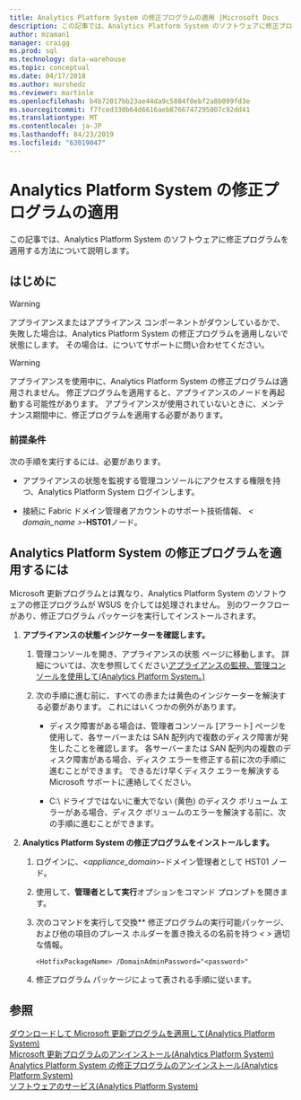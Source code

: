 ```yaml
---
title: Analytics Platform System の修正プログラムの適用 |Microsoft Docs
description: この記事では、Analytics Platform System のソフトウェアに修正プログラムを適用する方法について説明します。
author: mzaman1
manager: craigg
ms.prod: sql
ms.technology: data-warehouse
ms.topic: conceptual
ms.date: 04/17/2018
ms.author: murshedz
ms.reviewer: martinle
ms.openlocfilehash: b4b72017bb23ae44da9c5884f0ebf2a8b099fd3e
ms.sourcegitcommit: f7fced330b64d6616aeb8766747295807c92dd41
ms.translationtype: MT
ms.contentlocale: ja-JP
ms.lasthandoff: 04/23/2019
ms.locfileid: "63019047"
---
```

# <a name="apply-analytics-platform-system-hotfixes"></a>Analytics Platform System の修正プログラムの適用
この記事では、Analytics Platform System のソフトウェアに修正プログラムを適用する方法について説明します。  
  
## <a name="before-you-begin"></a>はじめに  
  
> [!WARNING]  
> アプライアンスまたはアプライアンス コンポーネントがダウンしているかで、失敗した場合は、Analytics Platform System の修正プログラムを適用しないで状態にします。 その場合は、についてサポートに問い合わせてください。  
  
> [!WARNING]  
> アプライアンスを使用中に、Analytics Platform System の修正プログラムは適用されません。 修正プログラムを適用すると、アプライアンスのノードを再起動する可能性があります。 アプライアンスが使用されていないときに、メンテナンス期間中に、修正プログラムを適用する必要があります。  
  
### <a name="prerequisites"></a>前提条件  
次の手順を実行するには、必要があります。  
  
-   アプライアンスの状態を監視する管理コンソールにアクセスする権限を持つ、Analytics Platform System ログインします。 <!-- MISSING LINKS See [Grant Permissions to Use the Admin Console &#40;SQL Server PDW&#41;](../sqlpdw/grant-permissions-to-use-the-admin-console-sql-server-pdw.md).  -->  
  
-   接続に Fabric ドメイン管理者アカウントのサポート技術情報、 _< domain_name >_**-HST01**ノード。  
  
## <a name="HowToInstallPDW"></a>Analytics Platform System の修正プログラムを適用するには  
Microsoft 更新プログラムとは異なり、Analytics Platform System のソフトウェアの修正プログラムが WSUS を介しては処理されません。 別のワークフローがあり、修正プログラム パッケージを実行してインストールされます。  
  
1.  **アプライアンスの状態インジケーターを確認します。**  
  
    1.  管理コンソールを開き、アプライアンスの状態 ページに移動します。 詳細については、次を参照してください[アプライアンスの監視、管理コンソールを使用して&#40;Analytics Platform System。&#41;](monitor-the-appliance-by-using-the-admin-console.md)  
  
    2.  次の手順に進む前に、すべての赤または黄色のインジケーターを解決する必要があります。 これにはいくつかの例外があります。  
  
        -   ディスク障害がある場合は、管理者コンソール [アラート] ページを使用して、各サーバーまたは SAN 配列内で複数のディスク障害が発生したことを確認します。 各サーバーまたは SAN 配列内の複数のディスク障害がある場合、ディスク エラーを修正する前に次の手順に進むことができます。 できるだけ早くディスク エラーを解決する Microsoft サポートに連絡してください。  
  
        -   C:\ ドライブではないに重大でない (黄色) のディスク ボリューム エラーがある場合、ディスク ボリュームのエラーを解決する前に、次の手順に進むことができます。  
  
2.  **Analytics Platform System の修正プログラムをインストールします。**  
  
    1.  ログインに、<*appliance_domain*>-ドメイン管理者として HST01 ノード。  
  
    2.  使用して、**管理者として実行**オプションをコマンド プロンプトを開きます。  
  
    3.  次のコマンドを実行して交換*<HotfixPackageName>* 修正プログラムの実行可能パッケージ、および他の項目のプレース ホルダーを置き換えるの名前を持つ *< >* 適切な情報。  
  
        ```  
        <HotfixPackageName> /DomainAdminPassword="<password>"  
        ```  
  
    4.  修正プログラム パッケージによって表される手順に従います。  
  
## <a name="see-also"></a>参照  
[ダウンロードして Microsoft 更新プログラムを適用して&#40;Analytics Platform System&#41;](download-and-apply-microsoft-updates.md)  
[Microsoft 更新プログラムのアンインストール&#40;Analytics Platform System&#41;](uninstall-microsoft-updates.md)  
[Analytics Platform System の修正プログラムのアンインストール&#40;Analytics Platform System&#41;](uninstall-analytics-platform-system-hotfixes.md)  
[ソフトウェアのサービス&#40;Analytics Platform System&#41;](software-servicing.md)  
  

